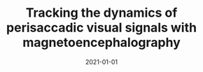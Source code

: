 ---
title: "Tracking the dynamics of perisaccadic visual signals with magnetoencephalography"
collection: publications
permalink: /publication/2021-01-01-remapping_meg
date: 2021-01-01
venue: '2021 55th Asilomar Conference on Signals, Systems, and Computers'
paperurl: 'https://ieeexplore.ieee.org/abstract/document/9723396'
citation: 'Nasiotis, K., Neupane, S., Bakhtiari, S., Baillet, S., &amp; Pack, C. C. (2021). Tracking the dynamics of perisaccadic visual signals with magnetoencephalography. In 2021 55th Asilomar Conference on Signals, Systems, and Computers (pp. 279-286). IEEE.'
---